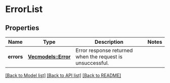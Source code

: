 # ErrorList

## Properties

Name | Type | Description | Notes
------------ | ------------- | ------------- | -------------
**errors** | [**Vec<models::Error>**](Error.md) | Error response returned when the request is unsuccessful. | 

[[Back to Model list]](../README.md#documentation-for-models) [[Back to API list]](../README.md#documentation-for-api-endpoints) [[Back to README]](../README.md)


